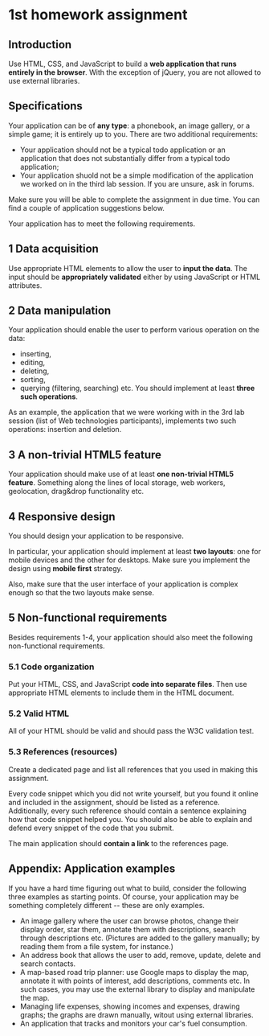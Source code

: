 # 1st homework assignment
## Introduction
Use HTML, CSS, and JavaScript to build a **web application that runs entirely in the browser**. With the exception of jQuery, you are not allowed to use external libraries.

## Specifications
Your application can be of **any type**: a phonebook, an image gallery, or a simple game; it is entirely up to you. There are two additional requirements:

- Your application should not be a typical todo application or an application that does not substantially differ from a typical todo application;
- Your application shuold not be a simple modification of the application we worked on in the third lab session.
If you are unsure, ask in forums.

Make sure you will be able to complete the assignment in due time. You can find a couple of application suggestions below.

Your application has to meet the following requirements.

## 1 Data acquisition
Use appropriate HTML elements to allow the user to **input the data**. The input should be **appropriately validated** either by using JavaScript or HTML attributes.

## 2 Data manipulation
Your application should enable the user to perform various operation on the data:

- inserting,
- editing,
- deleting,
- sorting,
- querying (filtering, searching) etc.
You should implement at least **three such operations**.

As an example, the application that we were working with in the 3rd lab session (list of Web technologies participants), implements two such operations: insertion and deletion.

## 3 A non-trivial HTML5 feature
Your application should make use of at least **one non-trivial HTML5 feature**. Something along the lines of local storage, web workers, geolocation, drag&drop functionality etc.

## 4 Responsive design
You should design your application to be responsive.

In particular, your application should implement at least **two layouts**: one for mobile devices and the other for desktops. Make sure you implement the design using **mobile first** strategy.

Also, make sure that the user interface of your application is complex enough so that the two layouts make sense.

## 5 Non-functional requirements
Besides requirements 1-4, your application should also meet the following non-functional requirements.

### 5.1 Code organization
Put your HTML, CSS, and JavaScript **code into separate files**. Then use appropriate HTML elements to include them in the HTML document.

### 5.2 Valid HTML
All of your HTML should be valid and should pass the W3C validation test.

### 5.3 References (resources)
Create a dedicated page and list all references that you used in making this assignment.

Every code snippet which you did not write yourself, but you found it online and included in the assignment, should be listed as a reference. Additionally, every such reference should contain a sentence explaining how that code snippet helped you. You should also be able to explain and defend every snippet of the code that you submit.

The main application should **contain a link** to the references page.

## Appendix: Application examples
If you have a hard time figuring out what to build, consider the following three examples as starting points. Of course, your application may be something completely different -- these are only examples.

- An image gallery where the user can browse photos, change their display order, star them, annotate them with descriptions, search through descriptions etc. (Pictures are added to the gallery manually; by reading them from a file system, for instance.)
- An address book that allows the user to add, remove, update, delete and search contacts.
- A map-based road trip planner: use Google maps to display the map, annotate it with points of interest, add descriptions, comments etc. In such cases, you may use the external library to display and manipulate the map.
- Managing life expenses, showing incomes and expenses, drawing graphs; the graphs are drawn manually, witout using external libraries.
- An application that tracks and monitors your car's fuel consumption.
